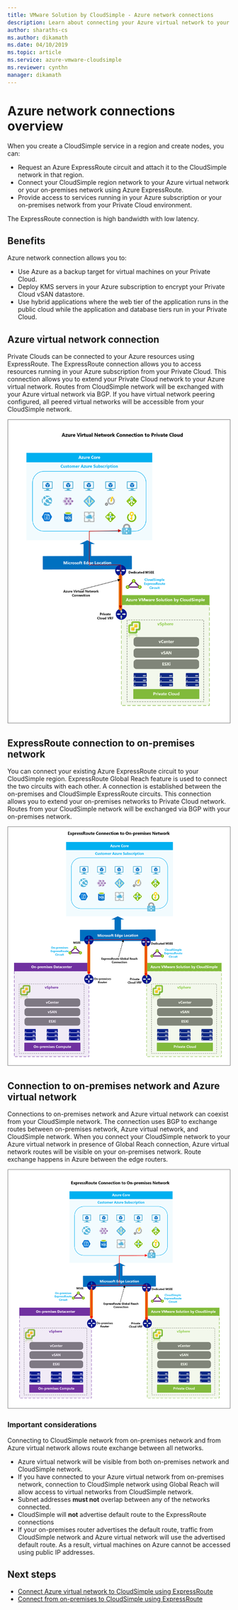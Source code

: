 ```yaml
---
title: VMware Solution by CloudSimple - Azure network connections
description: Learn about connecting your Azure virtual network to your CloudSimple region network 
author: sharaths-cs
ms.author: dikamath
ms.date: 04/10/2019 
ms.topic: article 
ms.service: azure-vmware-cloudsimple 
ms.reviewer: cynthn 
manager: dikamath 
---
```

# Azure network connections overview

When you create a CloudSimple service in a region and create nodes, you can:

* Request an Azure ExpressRoute circuit and attach it to the CloudSimple network in that region.
* Connect your CloudSimple region network to your Azure virtual network or your on-premises network using Azure ExpressRoute.
* Provide access to services running in your Azure subscription or your on-premises network from your Private Cloud environment.

The ExpressRoute connection is high bandwidth with low latency.

## Benefits

Azure network connection allows you to:

* Use Azure as a backup target for virtual machines on your Private Cloud.
* Deploy KMS servers in your Azure subscription to encrypt your Private Cloud vSAN datastore.
* Use hybrid applications where the web tier of the application runs in the public cloud while the application and database tiers run in your Private Cloud.

## Azure virtual network connection

Private Clouds can be connected to your Azure resources using ExpressRoute.  The ExpressRoute connection allows you to access resources running in your Azure subscription from your Private Cloud.  This connection allows you to extend your Private Cloud network to your Azure virtual network.  Routes from CloudSimple network will be exchanged with your Azure virtual network via BGP.  If you have virtual network peering configured, all peered virtual networks will be accessible from your CloudSimple network.

![Azure ExpressRoute Connection to virtual network](media/cloudsimple-azure-network-connection.png)

## ExpressRoute connection to on-premises network

You can connect your existing Azure ExpressRoute circuit to your CloudSimple region. ExpressRoute Global Reach feature is used to connect the two circuits with each other.  A connection is established between the on-premises and CloudSimple ExpressRoute circuits.  This connection allows you to extend your on-premises networks to Private Cloud network. Routes from your CloudSimple network will be exchanged via BGP with your on-premises network.

![On-premises ExpressRoute Connection - Global Reach](media/cloudsimple-global-reach-connection.png)


## Connection to on-premises network and Azure virtual network

Connections to on-premises network and Azure virtual network can coexist from your CloudSimple network.  The connection uses BGP to exchange routes between on-premises network, Azure virtual network, and CloudSimple network.  When you connect your CloudSimple network to your Azure virtual network in presence of Global Reach connection, Azure virtual network routes will be visible on your on-premises network.  Route exchange happens in Azure between the edge routers.

![On-premises ExpressRoute Connection with Azure virtual network connection](media/cloudsimple-global-reach-and-vnet-connection.png)

### Important considerations

Connecting to CloudSimple network from on-premises network and from Azure virtual network allows route exchange between all networks.

* Azure virtual network will be visible from both on-premises network and CloudSimple network.
* If you have connected to your Azure virtual network from on-premises network, connection to CloudSimple network using Global Reach will allow access to virtual networks from CloudSimple network.
* Subnet addresses **must not** overlap between any of the networks connected.
* CloudSimple will **not** advertise default route to the ExpressRoute connections
* If your on-premises router advertises the default route, traffic from CloudSimple network and Azure virtual network will use the advertised default route.  As a result, virtual machines on Azure cannot be accessed using public IP addresses.

## Next steps

* [Connect Azure virtual network to CloudSimple using ExpressRoute](virtual-network-connection.md)
* [Connect from on-premises to CloudSimple using ExpressRoute](on-premises-connection.md)
